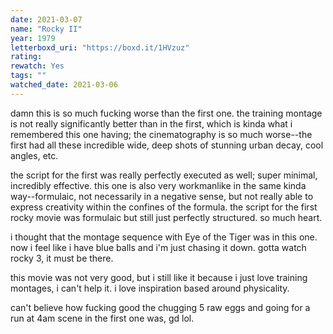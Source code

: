 ```yaml
---
date: 2021-03-07
name: "Rocky II"
year: 1979
letterboxd_uri: "https://boxd.it/1HVzuz"
rating: 
rewatch: Yes
tags: ""
watched_date: 2021-03-06
---
```


damn this is so much fucking worse than the first one. the training montage is not really significantly better than in the first, which is kinda what i remembered this one having; the cinematography is so much worse--the first had all these incredible wide, deep shots of stunning urban decay, cool angles, etc.

the script for the first was really perfectly executed as well; super minimal, incredibly effective. this one is also very workmanlike in the same kinda way--formulaic, not necessarily in a negative sense, but not really able to express creativity within the confines of the formula. the script for the first rocky movie was formulaic but still just perfectly structured. so much heart.

i thought that the montage sequence with Eye of the Tiger was in this one. now i feel like i have blue balls and i'm just chasing it down. gotta watch rocky 3, it must be there.

this movie was not very good, but i still like it because i just love training montages, i can't help it. i love inspiration based around physicality.

can't believe how fucking good the chugging 5 raw eggs and going for a run at 4am scene in the first one was, gd lol.
